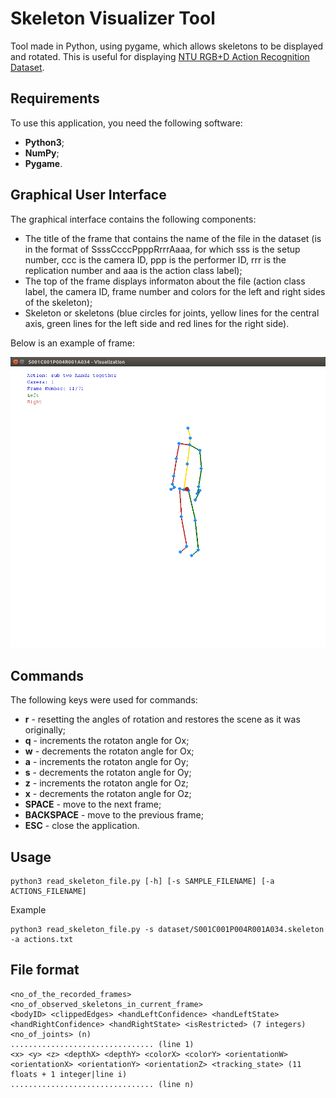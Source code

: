 # Skeleton Visualizer Tool

Tool made in Python, using pygame, which allows skeletons to be displayed and rotated. This is useful for displaying [NTU RGB+D Action Recognition Dataset](https://github.com/shahroudy/NTURGB-D).

## Requirements

To use this application, you need the following software:

* **Python3**;
* **NumPy**;
* **Pygame**.

## Graphical User Interface

The graphical interface contains the following components:

* The title of the frame that contains the name of the file in the dataset (is in the format of SsssCcccPpppRrrrAaaa, for which sss is the setup number, ccc is the camera ID, ppp is the performer ID, rrr is the replication number and aaa is the action class label);
* The top of the frame displays informaton about the file (action class label, the camera ID, frame number and colors for the left and right sides of the skeleton);
* Skeleton or skeletons (blue circles for joints, yellow lines for the central axis, green lines for the left side and red lines for the right side).

Below is an example of frame:

![Screenshot](figures/screenshot.png)


## Commands
The following keys were used for commands:

* **r** - resetting the angles of rotation and restores the scene as it was originally;
* **q** - increments the rotaton angle for Ox;
* **w** - decrements the rotaton angle for Ox;
* **a** - increments the rotaton angle for Oy;
* **s** - decrements the rotaton angle for Oy;
* **z** - increments the rotaton angle for Oz;
* **x** - decrements the rotaton angle for Oz;
* **SPACE** - move to the next frame;
* **BACKSPACE** - move to the previous frame;
* **ESC** - close the application.

## Usage

```
python3 read_skeleton_file.py [-h] [-s SAMPLE_FILENAME] [-a ACTIONS_FILENAME] 
```
Example
```
python3 read_skeleton_file.py -s dataset/S001C001P004R001A034.skeleton -a actions.txt
```

## File format

```
<no_of_the_recorded_frames>
<no_of_observed_skeletons_in_current_frame>
<bodyID> <clippedEdges> <handLeftConfidence> <handLeftState> <handRightConfidence> <handRightState> <isRestricted> (7 integers)
<no_of_joints> (n)
................................ (line 1)
<x> <y> <z> <depthX> <depthY> <colorX> <colorY> <orientationW> <orientationX> <orientationY> <orientationZ> <tracking_state> (11 floats + 1 integer|line i)
................................ (line n)
```


